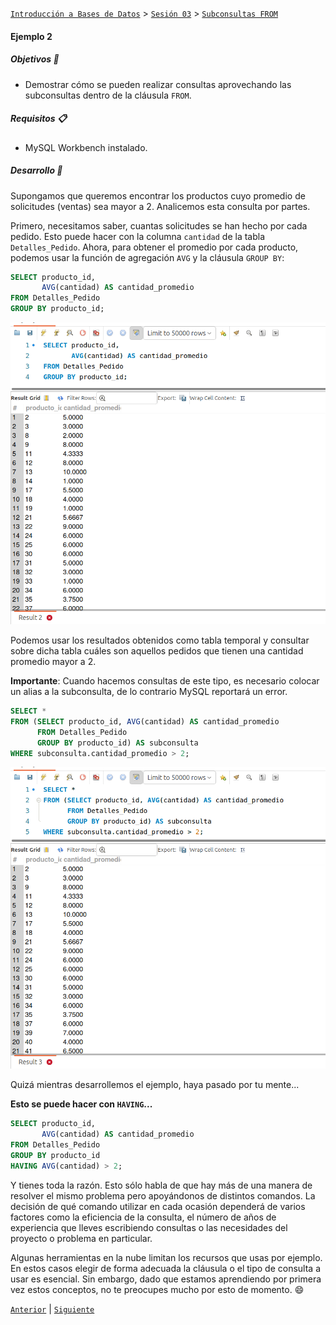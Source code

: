 [`Introducción a Bases de Datos`](../../../README.md) > [`Sesión 03`](../../README.md) > [`Subconsultas FROM`](../README.md)

#### Ejemplo 2

##### Objetivos 🎯

- Demostrar cómo se pueden realizar consultas aprovechando las subconsultas dentro de la cláusula `FROM`.

##### Requisitos 📋

- MySQL Workbench instalado.

##### Desarrollo 🚀

Supongamos que queremos encontrar los productos cuyo promedio de solicitudes (ventas) sea mayor a 2. Analicemos esta consulta por partes.

Primero, necesitamos saber, cuantas solicitudes se han hecho por cada pedido. Esto puede hacer con la columna `cantidad` de la tabla `Detalles_Pedido`. Ahora, para obtener el promedio por cada producto, podemos usar la función de agregación `AVG` y la cláusula `GROUP BY`:

```sql
SELECT producto_id,
       AVG(cantidad) AS cantidad_promedio
FROM Detalles_Pedido
GROUP BY producto_id;
```

![img](../../imagenes/img02.png)

Podemos usar los resultados obtenidos como tabla temporal y consultar sobre dicha tabla cuáles son aquellos pedidos que tienen una cantidad promedio mayor a 2.

**Importante**: Cuando hacemos consultas de este tipo, es necesario colocar un alias a la subconsulta, de lo contrario MySQL reportará un error.

```sql
SELECT *
FROM (SELECT producto_id, AVG(cantidad) AS cantidad_promedio 
      FROM Detalles_Pedido 
      GROUP BY producto_id) AS subconsulta
WHERE subconsulta.cantidad_promedio > 2;    
```

![img](../../imagenes/img03.png)

Quizá mientras desarrollemos el ejemplo, haya pasado por tu mente...

**Esto se puede hacer con `HAVING`...**

```sql
SELECT producto_id, 
       AVG(cantidad) AS cantidad_promedio 
FROM Detalles_Pedido 
GROUP BY producto_id
HAVING AVG(cantidad) > 2;    
```

Y tienes toda la razón. Esto sólo habla de que hay más de una manera de resolver el mismo problema pero apoyándonos de distintos comandos. La decisión de qué comando utilizar en cada ocasión dependerá de varios factores como la eficiencia de la consulta, el número de años de experiencia que lleves escribiendo consultas o las necesidades del proyecto o problema en particular. 

Algunas herramientas en la nube limitan los recursos que usas por ejemplo. En estos casos elegir de forma adecuada la cláusula o el tipo de consulta a usar es esencial. Sin embargo, dado que estamos aprendiendo por primera vez estos conceptos, no te preocupes mucho por esto de momento. :smile:

[`Anterior`](../README.md) | [`Siguiente`](../reto02/README.md)
